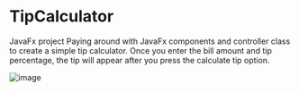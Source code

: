 # TipCalculator
JavaFx project 
Paying around with JavaFx components and controller class to create a simple tip calculator.
Once you enter the bill amount and tip percentage, the tip will appear after you press the calculate tip option.

![image](https://user-images.githubusercontent.com/65732044/166123085-1f9a9dac-f35e-47e0-b01c-920b1e7f37a0.png)


